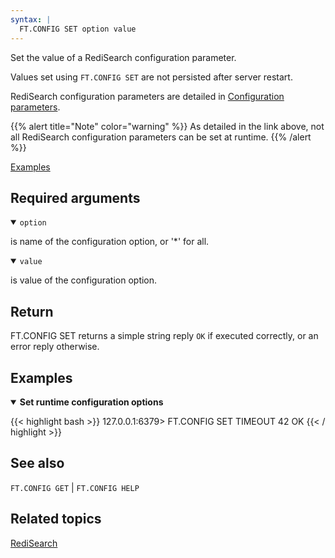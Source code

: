```yaml
---
syntax: |
  FT.CONFIG SET option value
---
```


Set the value of a RediSearch configuration parameter.

Values set using `FT.CONFIG SET` are not persisted after server restart.

RediSearch configuration parameters are detailed in [Configuration parameters](/docs/stack/search/configuring).

{{% alert title="Note" color="warning" %}}
As detailed in the link above, not all RediSearch configuration parameters can be set at runtime.
{{% /alert %}}

[Examples](#examples)

## Required arguments

<details open>
<summary><code>option</code></summary> 

is name of the configuration option, or '*' for all. 
</details>

<details open>
<summary><code>value</code></summary> 

is value of the configuration option. 
</details>

## Return

FT.CONFIG SET returns a simple string reply `OK` if executed correctly, or an error reply otherwise.

## Examples

<details open>
<summary><b>Set runtime configuration options</b></summary>

{{< highlight bash >}}
127.0.0.1:6379> FT.CONFIG SET TIMEOUT 42
OK
{{< / highlight >}}
</details>

## See also

`FT.CONFIG GET` | `FT.CONFIG HELP` 

## Related topics

[RediSearch](/docs/stack/search)